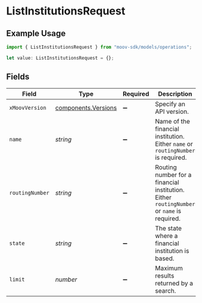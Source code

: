 # ListInstitutionsRequest

## Example Usage

```typescript
import { ListInstitutionsRequest } from "moov-sdk/models/operations";

let value: ListInstitutionsRequest = {};
```

## Fields

| Field                                                                                     | Type                                                                                      | Required                                                                                  | Description                                                                               |
| ----------------------------------------------------------------------------------------- | ----------------------------------------------------------------------------------------- | ----------------------------------------------------------------------------------------- | ----------------------------------------------------------------------------------------- |
| `xMoovVersion`                                                                            | [components.Versions](../../models/components/versions.md)                                | :heavy_minus_sign:                                                                        | Specify an API version.                                                                   |
| `name`                                                                                    | *string*                                                                                  | :heavy_minus_sign:                                                                        | Name of the financial institution. Either `name` or `routingNumber` is required.          |
| `routingNumber`                                                                           | *string*                                                                                  | :heavy_minus_sign:                                                                        | Routing number for a financial institution. Either `routingNumber` or `name` is required. |
| `state`                                                                                   | *string*                                                                                  | :heavy_minus_sign:                                                                        | The state where a financial institution is based.                                         |
| `limit`                                                                                   | *number*                                                                                  | :heavy_minus_sign:                                                                        | Maximum results returned by a search.                                                     |